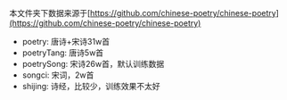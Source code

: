 本文件夹下数据来源于[https://github.com/chinese-poetry/chinese-poetry](https://github.com/chinese-poetry/chinese-poetry)

- poetry: 唐诗+宋诗31w首
- poetryTang: 唐诗5w首
- poetrySong: 宋诗26w首，默认训练数据
- songci: 宋词，2w首
- shijing: 诗经，比较少，训练效果不太好